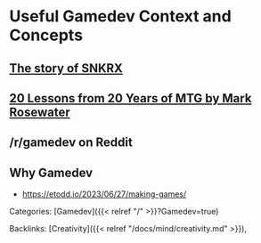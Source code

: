 # Useful Gamedev Context and Concepts

## [The story of SNKRX](https://www.a327ex.com/posts/snkrx_log/#day-55-210709)

## [20 Lessons from 20 Years of MTG by Mark Rosewater](https://www.youtube.com/watch?v=QHHg99hwQGY)

## /r/gamedev on Reddit

## Why Gamedev

 - https://etodd.io/2023/06/27/making-games/










Categories: [Gamedev]({{< relref "/" >}}?Gamedev=true)

Backlinks: [Creativity]({{< relref "/docs/mind/creativity.md" >}}), 
